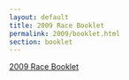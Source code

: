 ```yaml
---
layout: default
title: 2009 Race Booklet 
permalink: 2009/booklet.html
section: booklet
---
```

[2009 Race Booklet](/media/booklets/2009-booklet.pdf)
